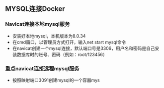 ## MYSQL连接Docker
### Navicat连接本地mysql服务
- 安装好本地mysql，本机版本为8.0.34
- 在cmd窗口，以管理员方式打开，输入net start mysql命令
- 在navicat创建一个mysql连接，默认端口号是3306，用户名和密码是自己安装数据库时的账号、密码（例如：root/123456）
### 重点navicat连接远程mysql服务
- 按照映射端口3091创建mysql的一个容器mys



